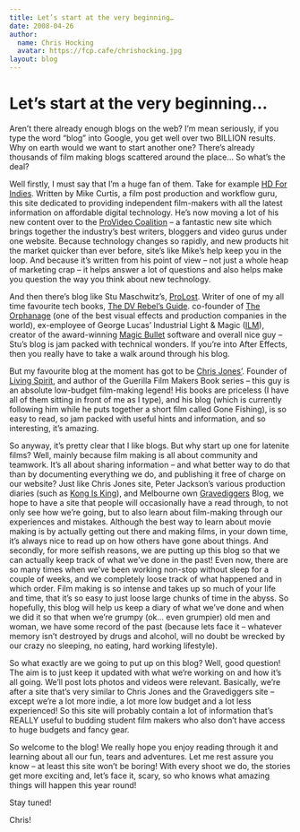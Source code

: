 ```yaml
---
title: Let’s start at the very beginning…
date: 2008-04-26
author:
  name: Chris Hocking
  avatar: https://fcp.cafe/chrishocking.jpg
layout: blog
---
```

# Let’s start at the very beginning…

Aren’t there already enough blogs on the web? I’m mean seriously, if you type the word “blog” into Google, you get well over two BILLION results. Why on earth would we want to start another one? There’s already thousands of film making blogs scattered around the place… So what’s the deal?

Well firstly, I must say that I’m a huge fan of them. Take for example [HD For Indies](http://www.hdforindies.com/ "HD For Indies"). Written by Mike Curtis, a film post production and workflow guru, this site dedicated to providing independent film-makers with all the latest information on affordable digital technology. He’s now moving a lot of his new content over to the [ProVideo Coalition](http://provideocoalition.com/ "ProVideo Coalition") – a fantastic new site which brings together the industry’s best writers, bloggers and video gurus under one website. Because technology changes so rapidly, and new products hit the market quicker than ever before, site’s like Mike’s help keep you in the loop. And because it’s written from his point of view – not just a whole heap of marketing crap – it helps answer a lot of questions and also helps make you question the way you think about new technology.

And then there’s blog like Stu Maschwitz’s, [ProLost](http://prolost.blogspot.com/ "ProLost"). Writer of one of my all time favourite tech books, [The DV Rebel’s Guide](http://rebelsguide.com/ "The DV Rebel's Guide"). co-founder of [The Orphanage](http://www.theorphanage.com/ "The Orphanage") (one of the best visual effects and production companies in the world), ex-employee of George Lucas’ Industrial Light & Magic ([ILM](http://www.ilm.com/ "Industrial Light & Magic")), creator of the award-winning [Magic Bullet](http://www.redgiantsoftware.com/ "Magic Bullet") software and overall nice guy – Stu’s blog is jam packed with technical wonders. If you’re into After Effects, then you really have to take a walk around through his blog.

But my favourite blog at the moment has got to be [Chris Jones’](http://livingspirit.typepad.com/ "Chris Jones Blog"). Founder of [Living Spirit](http://www.livingspirit.com/lsp.htm "Living Spirit"), and author of the Guerilla Film Makers Book series – this guy is an absolute low-budget film-making legend! His books are priceless (I have all of them sitting in front of me as I type), and his blog (which is currently following him while he puts together a short film called Gone Fishing), is so easy to read, so jam packed with useful hints and information, and so interesting, it’s amazing.

So anyway, it’s pretty clear that I like blogs. But why start up one for latenite films? Well, mainly because film making is all about community and teamwork. It’s all about sharing information – and what better way to do that than by documenting everything we do, and publishing it free of charge on our website? Just like Chris Jones site, Peter Jackson’s various production diaries (such as [Kong Is King](http://www.kongisking.net/ "Kong Is King")), and Melbourne own [Gravediggers](http://www.gravediggersthemovie.com/ "Gravediggers Blog") Blog, we hope to have a site that people will occasionally have a read through, to not only see how we’re going, but to also learn about film-making through our experiences and mistakes. Although the best way to learn about movie making is by actually getting out there and making films, in your down time, it’s always nice to read up on how others have gone about things. And secondly, for more selfish reasons, we are putting up this blog so that we can actually keep track of what we’ve done in the past! Even now, there are so many times when we’ve been working non-stop without sleep for a couple of weeks, and we completely loose track of what happened and in which order. Film making is so intense and takes up so much of your life and time, that it’s so easy to just loose large chunks of time in the abyss. So hopefully, this blog will help us keep a diary of what we’ve done and when we did it so that when we’re grumpy (ok… even grumpier) old men and woman, we have some record of the past (because lets face it – whatever memory isn’t destroyed by drugs and alcohol, will no doubt be wrecked by our crazy no sleeping, no eating, hard working lifestyle).

So what exactly are we going to put up on this blog? Well, good question! The aim is to just keep it updated with what we’re working on and how it’s all going. We’ll post lots photos and videos were relevant. Basically, we’re after a site that’s very similar to Chris Jones and the Gravediggers site – except we’re a lot more indie, a lot more low budget and a lot less experienced! So this site will probably contain a lot of information that’s REALLY useful to budding student film makers who also don’t have access to huge budgets and fancy gear.

So welcome to the blog! We really hope you enjoy reading through it and learning about all our fun, tears and adventures. Let me rest assure you know – at least this site won’t be boring! With every shoot we do, the stories get more exciting and, let’s face it, scary, so who knows what amazing things will happen this year round!

Stay tuned!

Chris!